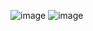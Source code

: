 ![image](https://github.com/user-attachments/assets/f7259245-dfb3-47ea-a53c-345c19b7ec76)
![image](https://github.com/user-attachments/assets/b0020016-6a3e-4fa4-9e3c-10d194ccc7df)


